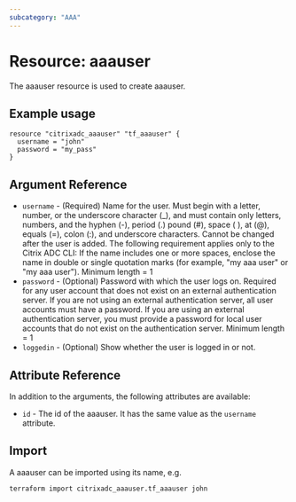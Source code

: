 ```yaml
---
subcategory: "AAA"
---
```


# Resource: aaauser

The aaauser resource is used to create aaauser.


## Example usage

```hcl
resource "citrixadc_aaauser" "tf_aaauser" {
  username = "john"
  password = "my_pass"
}

```


## Argument Reference

* `username` - (Required) Name for the user. Must begin with a letter, number, or the underscore character (_), and must contain only letters, numbers, and the hyphen (-), period (.) pound (#), space ( ), at (@), equals (=), colon (:), and underscore characters. Cannot be changed after the user is added. The following requirement applies only to the Citrix ADC CLI: If the name includes one or more spaces, enclose the name in double or single quotation marks (for example, "my aaa user" or "my aaa user"). Minimum length =  1
* `password` - (Optional) Password with which the user logs on. Required for any user account that does not exist on an external authentication server. If you are not using an external authentication server, all user accounts must have a password. If you are using an external authentication server, you must provide a password for local user accounts that do not exist on the authentication server. Minimum length =  1
* `loggedin` - (Optional) Show whether the user is logged in or not.


## Attribute Reference

In addition to the arguments, the following attributes are available:

* `id` - The id of the aaauser. It has the same value as the `username` attribute.


## Import

A aaauser can be imported using its name, e.g.

```shell
terraform import citrixadc_aaauser.tf_aaauser john
```
